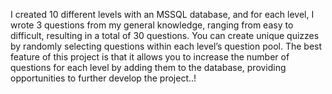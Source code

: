 I created 10 different levels with an MSSQL database, and for each level, I wrote 3 questions from my general knowledge, ranging from easy to difficult, resulting in a total of 30 questions. You can create unique quizzes by randomly selecting questions within each level’s question pool. The best feature of this project is that it allows you to increase the number of questions for each level by adding them to the database, providing opportunities to further develop the project..!
